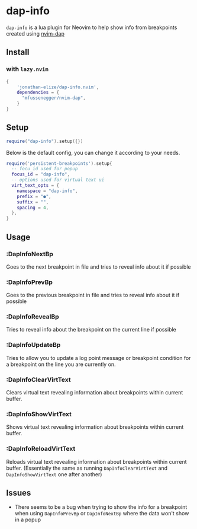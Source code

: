 # dap-info

`dap-info` is a lua plugin for Neovim to help show info from breakpoints created using [nvim-dap](https://github.com/mfussenegger/nvim-dap)

## Install

### with `lazy.nvim`

```lua
{
    'jonathan-elize/dap-info.nvim',
    dependencies = {
      "mfussenegger/nvim-dap",
    }
}
```

## Setup

```lua
require("dap-info").setup({})
```

Below is the default config, you can change it according to your needs.

```lua
require('persistent-breakpoints').setup{
  -- focu_id used for popup
  focus_id = "dap-info",
  -- options used for virtual text ui
  virt_text_opts = {
    namespace = "dap-info",
    prefix = "●",
    suffix = "",
    spacing = 4,
  },
}
```

## Usage

### **:DapInfoNextBp**

Goes to the next breakpoint in file and tries to reveal info about it if possible

### **:DapInfoPrevBp**

Goes to the previous breakpoint in file and tries to reveal info about it if possible

### **:DapInfoRevealBp**

Tries to reveal info about the breakpoint on the current line if possible

### **:DapInfoUpdateBp**

Tries to allow you to update a log point message or breakpoint condition for a breakpoint on the line you are currently on.

### **:DapInfoClearVirtText**

Clears virtual text revealing information about breakpoints within current buffer.

### **:DapInfoShowVirtText**

Shows virtual text revealing information about breakpoints within current buffer.

### **:DapInfoReloadVirtText**

Reloads virtual text revealing information about breakpoints within current buffer. (Essentially the same as running `DapInfoClearVirtText` and `DapInfoShowVirtText` one after another)

## Issues

- There seems to be a bug when trying to show the info for a breakpoint when using `DapInfoPrevBp` or `DapInfoNextBp` where the data won't show in a popup
